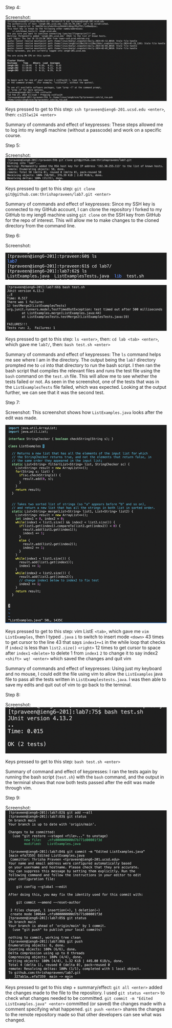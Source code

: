 Step 4:

Screenshot: ![Image](lab4_step4.png)

Keys pressed to get to this step: `ssh tpraveen@ieng6-201.ucsd.edu <enter>`, then: `cs15lwi24 <enter>`

Summary of commands and effect of keypresses: These steps allowed me to log into my ieng6 machine (without a passcode) and work on a specific course. 

Step 5:

Screenshot: ![Image](lab4_step5.png)

Keys pressed to get to this step: `git clone git@github.com:thrishapraveen/lab7.git <enter>`

Summary of commands and effect of keypresses: Since my SSH key is connected to my GitHub account, I can clone the repository I forked to my GitHub to my ieng6 machine using `git clone` on the SSH key from GitHub for the repo of interest. This will allow me to make changes to the cloned directory from the command line. 

Step 6:

Screenshot: 

![Image](lab4_step6.1.png)

![Image](lab4_step6.2.png)

Keys pressed to get to this step: `ls <enter>`, then: `cd lab <tab> <enter>`, which gave me `lab7/`, then: `bash test.sh <enter>`

Summary of commands and effect of keypresses: The `ls` command helps me see where I am in the directory. The output being the `lab7` directory prompted me to `cd` into that directory to run the bash script. I then ran the bash script that compiles the relevant files and runs the test file using the `bash` command on the `test.sh` file. This will allow me to see whether the tests failed or not. As seen in the screenshot, one of the tests that was in the `ListExamplesTests` file failed, which was expected. Looking at the output further, we can see that it was the second test.

Step 7:

Screenshot: This screenshot shows how `ListExamples.java` looks after the edit was made.

![Image](lab4_step7.png)

Keys pressed to get to this step: 
vim ListE `<tab>`, which gave me `vim ListExamples`, then I typed `.java`
`i` to switch to insert mode
`<down>` 43 times to get cursor to the line 43 that says `index1+=1` in the while loop that checks if `index2` is less than `list2.size()`
`<right>` 12 times to get cursor to space after `index1`
`<delete>` to delete 1 from `index1`
`2` to change it to say index2
`<shift> wq! <enter>` which saved the changes and quit vim

Summary of commands and effect of keypresses: Using just my keyboard and no mouse, I could edit the file using vim to allow the `ListExamples` java file to pass all the tests written in `ListExamplestests.java`. I was then able to save my edits and quit out of vim to go back to the terminal. 

Step 8:

Screenshot: 
![Image](lab4_step8.png)

Keys pressed to get to this step: `bash test.sh <enter>`

Summary of command and effect of keypresses: I ran the tests again by running the bash script (`test.sh`) with the `bash` command, and the output in the terminal shows that now both tests passed after the edit was made through vim.

Step 9:

Screenshot:
![Image](lab4_step9.png)

Keys pressed to get to this step + summary/effect: `git all <enter>` added the changes made to the file to the repository. I used `git status <enter>` to check what changes needed to be committed. `git commit -m "Edited ListExamples.java" <enter>` committed (or saved) the changes made with a comment specifying what happened. `git push <enter>` shares the changes to the remote repository made so that other developers can see what was changed. 
